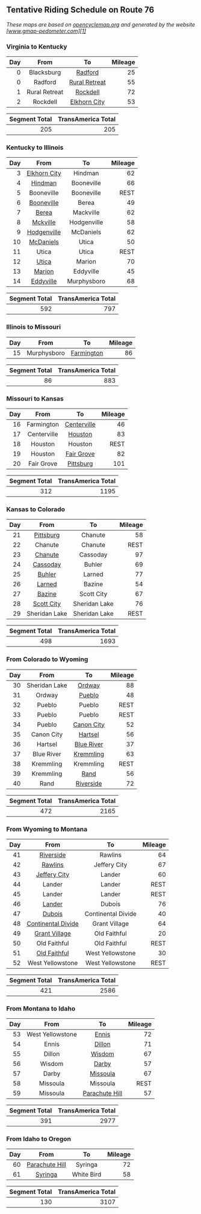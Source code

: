 ## Tentative Riding Schedule on Route 76

*These maps are based on [opencyclemap.org][0] and generated by the website [www.gmap-pedometer.com][1]*

### Virginia to Kentucky
| Day | From          |       To           | Mileage |
|----:|:-------------:|:------------------:|--------:|
|  0  | Blacksburg    | [Radford][2]       |      25 |
|  0  | Radford       | [Rural Retreat][3] |      55 |
|  1  | Rural Retreat | [Rockdell][4]      |      72 |
|  2  | Rockdell      | [Elkhorn City][5]  |      53 |

| Segment Total | TransAmerica Total |
|--------------:|-------------------:|
|           205 |                205 |

### Kentucky to Illinois
| Day | From              |       To     | Mileage |
|----:|:-----------------:|:------------:|--------:|
|  3  | [Elkhorn City][6] | Hindman      |      62 |
|  4  | [Hindman][7]      | Booneville   |      66 |
|  5  | Booneville        | Booneville   |    REST |
|  6  | [Booneville][8]   | Berea        |      49 |
|  7  | [Berea][9]        | Mackville    |      62 |
|  8  | [Mckville][10]    | Hodgenville  |      58 |
|  9  | [Hodgenville][11] | McDaniels    |      62 |
| 10  | [McDaniels][12]   | Utica        |      50 |
| 11  | Utica             | Utica        |    REST |
| 12  | [Utica][13]       | Marion       |      70 |
| 13  | [Marion][14]      | Eddyville    |      45 |
| 14  | [Eddyville][15]   | Murphysboro  |      68 |

| Segment Total | TransAmerica Total |
|--------------:|-------------------:|
|           592 |                797 |

### Illinois to Missouri
| Day | From          |       To          | Mileage |
|----:|:-------------:|:-----------------:|--------:|
| 15  | Murphysboro   | [Farmington][16]  |      86 |

| Segment Total | TransAmerica Total |
|--------------:|-------------------:|
|           86  |                883 |


### Missouri to Kansas
| Day | From          |       To          | Mileage |
|----:|:-------------:|:-----------------:|--------:|
| 16  | Farmington    | [Centerville][17] |      46 |
| 17  | Centerville   | [Houston][18]     |      83 |
| 18  | Houston       | Houston           |    REST |
| 19  | Houston       | [Fair Grove][19]  |      82 |
| 20  | Fair Grove    | [Pittsburg][20]  |      101 |

| Segment Total | TransAmerica Total |
|--------------:|-------------------:|
|           312 |               1195 |

### Kansas to Colorado
| Day | From                |    To         | Mileage |
|----:|:-------------------:|:-------------:|--------:|
| 21  | [Pittsburg][21]     | Chanute       |      58 |
| 22  | Chanute             | Chanute       |    REST |
| 23  | [Chanute][22]       | Cassoday      |      97 |
| 24  | [Cassoday][23]      | Buhler        |      69 |
| 25  | [Buhler][24]        | Larned        |      77 |
| 26  | [Larned][25]        | Bazine        |      54 |
| 27  | [Bazine][26]        | Scott City    |      67 |
| 28  | [Scott City][27]    | Sheridan Lake |      76 |
| 29  | Sheridan Lake       | Sheridan Lake |    REST |

| Segment Total | TransAmerica Total |
|--------------:|-------------------:|
|         498   |            1693    |



### From Colorado to Wyoming
| Day | From            |        To        | Mileage |
|----:|:---------------:|:----------------:|--------:|
| 30  | Sheridan Lake   | [Ordway][28]     |      88 |
| 31  | Ordway          | [Pueblo][29]     |      48 |
| 32  | Pueblo          | Pueblo           |   REST  |
| 33  | Pueblo          | Pueblo           |   REST  |
| 34  | Pueblo          | [Canon City][30] |      52 |
| 35  | Canon City      | [Hartsel][31]    |      56 |
| 36  | Hartsel         | [Blue River][32] |      37 |
| 37  | Blue River      | [Kremmling][33]  |      63 |
| 38  | Kremmling       |  Kremmling       |    REST |
| 39  | Kremmling       | [Rand][34]       |      56 |
| 40  | Rand            | [Riverside][35]  |      72 |

| Segment Total | TransAmerica Total |
|--------------:|-------------------:|
|        472    |           2165     |

### From Wyoming to Montana
| Day |         From             |    To              | Mileage |
|----:|:------------------------:|:------------------:|--------:|
| 41  | [Riverside][36]          | Rawlins            |     64  |
| 42  | [Rawlins][37]            | Jeffery City       |     67  |
| 43  | [Jeffery City][38]       | Lander             |     60  |
| 44  | Lander                   | Lander             |    REST |
| 45  | Lander                   | Lander             |    REST |
| 46  | [Lander][39]             | Dubois             |     76  |
| 47  | [Dubois][40]             | Continental Divide |     40  |
| 48  | [Continental Divide][41] | Grant Village      |     64  |
| 49  | [Grant Village][42]      | Old Faithful       |     20  |
| 50  | Old Faithful             | Old Faithful       |    REST |
| 51  | [Old Faithful][43]       | West Yellowstone   |      30 |
| 52  | West Yellowstone         | West Yellowstone   |    REST |

| Segment Total | TransAmerica Total |
|--------------:|-------------------:|
|        421    |           2586     |

### From Montana to Idaho
| Day |         From       |    To                | Mileage |
|----:|:------------------:|:--------------------:|--------:|
| 53  | West Yellowstone   | [Ennis][44]          |      72 |
| 54  | Ennis              | [Dillon][45]         |      71 |
| 55  | Dillon             | [Wisdom][46]         |      67 |
| 56  | Wisdom             | [Darby][47]          |      57 |
| 57  | Darby              | [Missoula][48]       |      67 |
| 58  | Missoula           | Missoula             |    REST |
| 59  | Missoula           | [Parachute Hill][49] |      57 |

| Segment Total | TransAmerica Total |
|--------------:|-------------------:|
|        391    |           2977     |

### From Idaho to Oregon
| Day |         From           |    To                | Mileage |
|----:|:----------------------:|:--------------------:|--------:|
| 60  | [Parachute Hill][50]   |  Syringa             |      72 |
| 61  | [Syringa][51]          |  White Bird          |      58 |


| Segment Total | TransAmerica Total |
|--------------:|-------------------:|
|          130  |           3107     |

[0]: http://opencyclemap.org "open cycle map"
[1]: http://www.gmap-pedometer.com "gmap-pedometer"
[2]: http://www.gmap-pedometer.com/?r=6211651 "Bburg to Radford"
[3]: http://www.gmap-pedometer.com/?r=6211653 "Radford to Rural Retreat"
[4]: http://www.gmap-pedometer.com/?r=6220038 "Rural Retreat to Rockdell"

[5]: http://www.gmap-pedometer.com/?r=6220040 "Rockdell to Elkhorn City"
[6]: http://www.gmap-pedometer.com/?r=6220049 "Elkhorn City to Hindman"
[7]: http://www.gmap-pedometer.com/?r=6220062 "Hindman to Booneville"
[8]: http://www.gmap-pedometer.com/?r=6220073 "Booneville to Berea"
[9]: http://www.gmap-pedometer.com/?r=6220552 "Berea to Mackville"

[10]: http://www.gmap-pedometer.com/?r=6221631 "Mackville to Hodgenville"
[11]: http://www.gmap-pedometer.com/?r=6221633 "Hodgenville to McDaniels"
[12]: http://www.gmap-pedometer.com/?r=6221638 "McDaniels to Utica"
[13]: http://www.gmap-pedometer.com/?r=6221695 "Utica to Marion"
[14]: http://www.gmap-pedometer.com/?r=6221712 "Marion to Eddyville"

[15]: http://www.gmap-pedometer.com/?r=6221720 "Eddyville to Murphysboro"
[16]: http://www.gmap-pedometer.com/?r=6221728 "Murphysboro to Farmington"
[17]: http://www.gmap-pedometer.com/?r=6221736 "Farmington to Centerville"
[18]: http://www.gmap-pedometer.com/?r=6221741 "Centerville to Houston"
[19]: http://www.gmap-pedometer.com/?r=6221773 "Houston to Fair Grove"

[20]: http://www.gmap-pedometer.com/?r=6222787 "Fair Grove to Pittsburg"
[21]: http://www.gmap-pedometer.com/?r=6222799 "Pittsburg to Chanute"
[22]: http://www.gmap-pedometer.com/?r=6222814 "Chanute to Cassody"
[23]: http://www.gmap-pedometer.com/?r=6222819 "Cassody to Buhler"
[24]: http://www.gmap-pedometer.com/?r=6222827 "Buhler to Larned"

[25]: http://www.gmap-pedometer.com/?r=6222842 "Larned to Bazine"
[26]: http://www.gmap-pedometer.com/?r=6222851 "Bazine to Scott City"
[27]: http://www.gmap-pedometer.com/?r=6222855 "Scott City to Sheridan Lake"
[28]: http://www.gmap-pedometer.com/?r=6222894 "Sheridan Lake to Ordway"
[29]: http://www.gmap-pedometer.com/?r=6222895 "Ordway to Pueblo"

[30]: http://www.gmap-pedometer.com/?r=6222899 "Pueblo to Canon City"
[31]: http://www.gmap-pedometer.com/?r=6222906 "Canon City to Hartsel"
[32]: http://www.gmap-pedometer.com/?r=6222908 "Hartsel to Blue River"
[33]: http://www.gmap-pedometer.com/?r=6222918 "Blue River to Kremmling"
[34]: http://www.gmap-pedometer.com/?r=6222922 "Kremmling to Rand"

[35]: http://www.gmap-pedometer.com/?r=6222926 "Rand to Riverside"
[36]: http://www.gmap-pedometer.com/?r=6222932 "Riverside to Rawlins"
[37]: http://www.gmap-pedometer.com/?r=6222939 "Rawlins to Jeffrey City"
[38]: http://www.gmap-pedometer.com/?r=6222942 "Jeffery City to Lander"
[39]: http://www.gmap-pedometer.com/?r=6222946 "Lander to Dubois"

[40]: http://www.gmap-pedometer.com/?r=6222950 "Dubois to Continental Divide"
[41]: http://www.gmap-pedometer.com/?r=6222954 "Continental Divide to Grant Village"
[42]: http://www.gmap-pedometer.com/?r=6222962 "Grant Village to Old Faithful"
[43]: http://www.gmap-pedometer.com/?r=6222971 "Old Faithful to West Yellowstone"
[44]: http://www.gmap-pedometer.com/?r=6222974 "West Yellowstone to Ennis"

[45]: http://www.gmap-pedometer.com/?r=6224662 "Ennis to Dillon"
[46]: http://www.gmap-pedometer.com/?r=6224667 "Dillon to Wisdom"
[47]: http://www.gmap-pedometer.com/?r=6224669 "Wisdom to Darby"
[48]: http://www.gmap-pedometer.com/?r=6224673 "Darby to Missoula"
[49]: http://www.gmap-pedometer.com/?r=6224677 "Missoula to Parachute Hill"

[50]: http://www.gmap-pedometer.com/?r=6224680 "Parachute Hill to Syringa"
[51]: http://www.gmap-pedometer.com/?r=6224685 "Syringa to White Bird"
